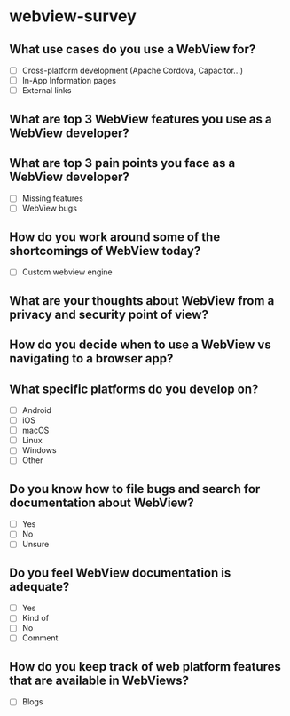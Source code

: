 # webview-survey


## What use cases do you use a WebView for?

-[ ] Cross-platform development (Apache Cordova, Capacitor...)
-[ ] In-App Information pages
-[ ] External links

## What are top 3 WebView features you use as a WebView developer?

## What are top 3 pain points you face as a WebView developer?

-[ ] Missing features
-[ ] WebView bugs

## How do you work around some of the shortcomings of WebView today?

-[ ] Custom webview engine

## What are your thoughts about WebView from a privacy and security point of view?

## How do you decide when to use a WebView vs navigating to a browser app?

## What specific platforms do you develop on?

-[ ] Android
-[ ] iOS
-[ ] macOS
-[ ] Linux
-[ ] Windows
-[ ] Other

## Do you know how to file bugs and search for documentation about WebView?

-[ ] Yes
-[ ] No
-[ ] Unsure

## Do you feel WebView documentation is adequate?

-[ ] Yes
-[ ] Kind of
-[ ] No
-[ ] Comment

## How do you keep track of web platform features that are available in WebViews?

-[ ] Blogs
